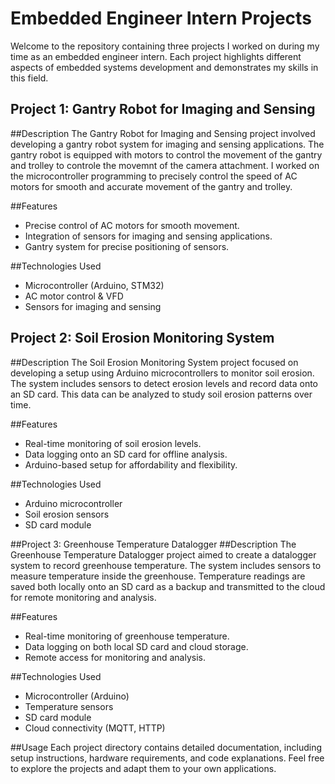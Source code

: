 # Embedded Engineer Intern Projects
Welcome to the repository containing three projects I worked on during my time as an embedded engineer intern. Each project highlights different aspects of embedded systems development and demonstrates my skills in this field.

## Project 1: Gantry Robot for Imaging and Sensing
##Description
The Gantry Robot for Imaging and Sensing project involved developing a gantry robot system for imaging and sensing applications. The gantry robot is equipped with motors to control the movement of the gantry and trolley to controle the movemnt of the camera attachment. I worked on the microcontroller programming to precisely control the speed of AC motors for smooth and accurate movement of the gantry and trolley.

##Features
* Precise control of AC motors for smooth movement.
* Integration of sensors for imaging and sensing applications.
* Gantry system for precise positioning of sensors.
  
##Technologies Used
* Microcontroller (Arduino, STM32)
* AC motor control & VFD
* Sensors for imaging and sensing
  
## Project 2: Soil Erosion Monitoring System
##Description
The Soil Erosion Monitoring System project focused on developing a setup using Arduino microcontrollers to monitor soil erosion. The system includes sensors to detect erosion levels and record data onto an SD card. This data can be analyzed to study soil erosion patterns over time.

##Features
* Real-time monitoring of soil erosion levels.
* Data logging onto an SD card for offline analysis.
* Arduino-based setup for affordability and flexibility.
  
##Technologies Used
* Arduino microcontroller
* Soil erosion sensors
* SD card module

  
##Project 3: Greenhouse Temperature Datalogger
##Description
The Greenhouse Temperature Datalogger project aimed to create a datalogger system to record greenhouse temperature. The system includes sensors to measure temperature inside the greenhouse. Temperature readings are saved both locally onto an SD card as a backup and transmitted to the cloud for remote monitoring and analysis.

##Features
* Real-time monitoring of greenhouse temperature.
* Data logging on both local SD card and cloud storage.
* Remote access for monitoring and analysis.
  
##Technologies Used
* Microcontroller (Arduino)
* Temperature sensors
* SD card module
* Cloud connectivity (MQTT, HTTP)
  
##Usage
Each project directory contains detailed documentation, including setup instructions, hardware requirements, and code explanations. Feel free to explore the projects and adapt them to your own applications.

